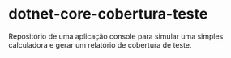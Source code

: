 # dotnet-core-cobertura-teste
Repositório de uma aplicação console para simular uma simples calculadora e gerar um relatório de cobertura de teste.
